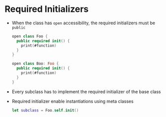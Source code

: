 # Required Initializers

- When the class has `open` accessibility, the required initializers must be
  `public`

  ```swift
  open class Foo {
    public required init() {
      print(#function)
    }
  }

  open class Boo: Foo {
    public required init() {
      print(#function)
    }
  }
  ```

- Every subclass has to implement the required initializer of the base class
- Required initializer enable instantiations using meta classes
  ```swift
  let subclass = Foo.self.init()
  ```
